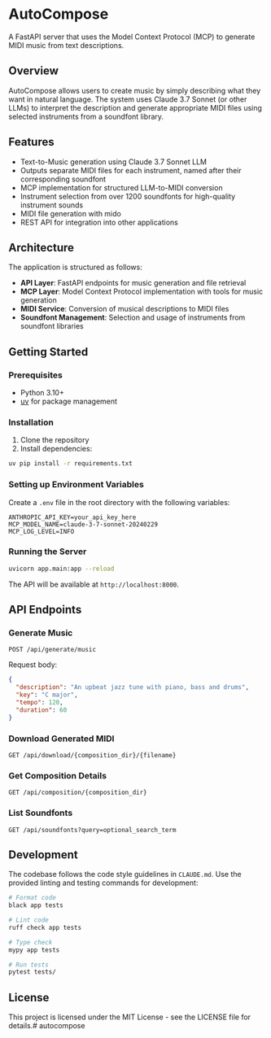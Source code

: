 # AutoCompose

A FastAPI server that uses the Model Context Protocol (MCP) to generate MIDI music from text descriptions.

## Overview

AutoCompose allows users to create music by simply describing what they want in natural language. The system uses Claude 3.7 Sonnet (or other LLMs) to interpret the description and generate appropriate MIDI files using selected instruments from a soundfont library.

## Features

- Text-to-Music generation using Claude 3.7 Sonnet LLM
- Outputs separate MIDI files for each instrument, named after their corresponding soundfont
- MCP implementation for structured LLM-to-MIDI conversion
- Instrument selection from over 1200 soundfonts for high-quality instrument sounds
- MIDI file generation with mido
- REST API for integration into other applications

## Architecture

The application is structured as follows:

- **API Layer**: FastAPI endpoints for music generation and file retrieval
- **MCP Layer**: Model Context Protocol implementation with tools for music generation
- **MIDI Service**: Conversion of musical descriptions to MIDI files
- **Soundfont Management**: Selection and usage of instruments from soundfont libraries

## Getting Started

### Prerequisites

- Python 3.10+
- [uv](https://github.com/astral-sh/uv) for package management

### Installation

1. Clone the repository
2. Install dependencies:
```bash
uv pip install -r requirements.txt
```

### Setting up Environment Variables

Create a `.env` file in the root directory with the following variables:

```
ANTHROPIC_API_KEY=your_api_key_here
MCP_MODEL_NAME=claude-3-7-sonnet-20240229
MCP_LOG_LEVEL=INFO
```

### Running the Server

```bash
uvicorn app.main:app --reload
```

The API will be available at `http://localhost:8000`.

## API Endpoints

### Generate Music

```
POST /api/generate/music
```

Request body:
```json
{
  "description": "An upbeat jazz tune with piano, bass and drums",
  "key": "C major",
  "tempo": 120,
  "duration": 60
}
```

### Download Generated MIDI

```
GET /api/download/{composition_dir}/{filename}
```

### Get Composition Details

```
GET /api/composition/{composition_dir}
```

### List Soundfonts

```
GET /api/soundfonts?query=optional_search_term
```

## Development

The codebase follows the code style guidelines in `CLAUDE.md`. Use the provided linting and testing commands for development:

```bash
# Format code
black app tests

# Lint code
ruff check app tests

# Type check
mypy app tests

# Run tests
pytest tests/
```

## License

This project is licensed under the MIT License - see the LICENSE file for details.# autocompose
